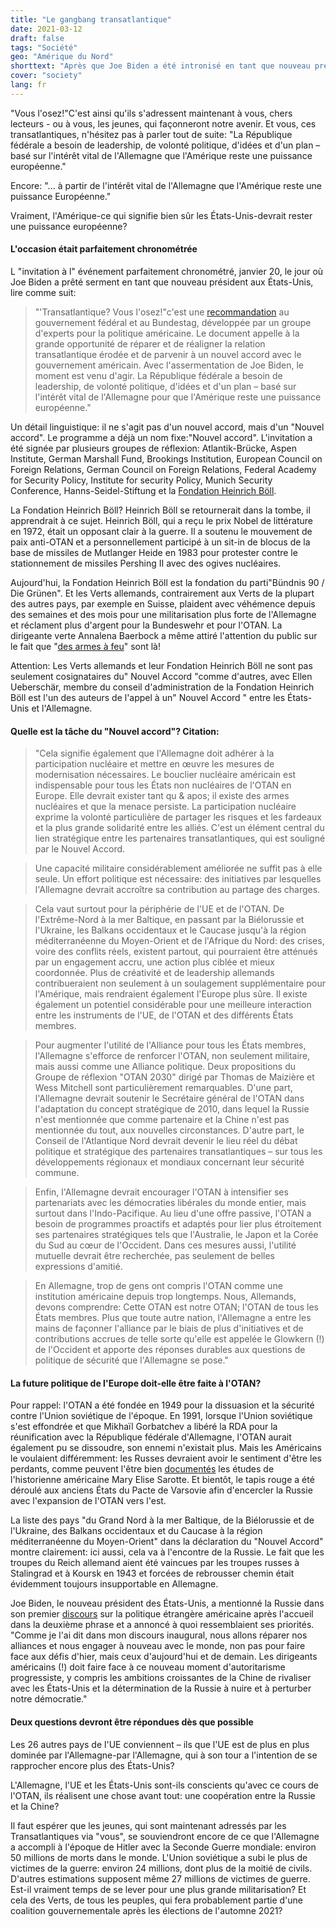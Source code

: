 ```yaml
---
title: "Le gangbang transatlantique"
date: 2021-03-12
draft: false
tags: "Société"
geo: "Amérique du Nord"
shorttext: "Après que Joe Biden a été intronisé en tant que nouveau président américain, les organisations allemandes aimeraient être plus proches des États-Unis."
cover: "society"
lang: fr
---
```


"Vous l'osez!"C'est ainsi qu'ils s'adressent maintenant à vous, chers lecteurs - ou à vous, les jeunes, qui façonneront notre avenir. Et vous, ces transatlantiques, n'hésitez pas à parler tout de suite: "La République fédérale a besoin de leadership, de volonté politique, d'idées et d'un plan – basé sur l'intérêt vital de l'Allemagne que l'Amérique reste une puissance européenne."

Encore: "... à partir de l'intérêt vital de l'Allemagne que l'Amérique reste une puissance Européenne."

Vraiment, l'Amérique-ce qui signifie bien sûr les États-Unis-devrait rester une puissance européenne?

#### L'occasion était parfaitement chronométrée

L "invitation à l" événement parfaitement chronométré, janvier 20, le jour où Joe Biden a prêté serment en tant que nouveau président aux États-Unis, lire comme suit:

> "'Transatlantique? Vous l'osez!"c'est une [recommandation](https://anewagreement.org/ "Trans­atlan­tisch? Traut Euch!") au gouvernement fédéral et au Bundestag, développée par un groupe d'experts pour la politique américaine. Le document appelle à la grande opportunité de réparer et de réaligner la relation transatlantique érodée et de parvenir à un nouvel accord avec le gouvernement américain. Avec l'assermentation de Joe Biden, le moment est venu d'agir. La République fédérale a besoin de leadership, de volonté politique, d'idées et d'un plan – basé sur l'intérêt vital de l'Allemagne pour que l'Amérique reste une puissance européenne."

Un détail linguistique: il ne s'agit pas d'un nouvel accord, mais d'un "Nouvel accord". Le programme a déjà un nom fixe:"Nouvel accord". L'invitation a été signée par plusieurs groupes de réflexion: Atlantik-Brücke, Aspen Institute, German Marshall Fund, Brookings Institution, European Council on Foreign Relations, German Council on Foreign Relations, Federal Academy for Security Policy, Institute for security Policy, Munich Security Conference, Hanns-Seidel-Stiftung et la [Fondation Heinrich Böll](https://helmutkaess.de/Wordpress/11063-2/ "Offener Brief mit Bezug zum Positionspapier").

La Fondation Heinrich Böll? Heinrich Böll se retournerait dans la tombe, il apprendrait à ce sujet. Heinrich Böll, qui a reçu le prix Nobel de littérature en 1972, était un opposant clair à la guerre. Il a soutenu le mouvement de paix anti-OTAN et a personnellement participé à un sit-in de blocus de la base de missiles de Mutlanger Heide en 1983 pour protester contre le stationnement de missiles Pershing II avec des ogives nucléaires.

Aujourd'hui, la Fondation Heinrich Böll est la fondation du parti"Bündnis 90 / Die Grünen". Et les Verts allemands, contrairement aux Verts de la plupart des autres pays, par exemple en Suisse, plaident avec véhémence depuis des semaines et des mois pour une militarisation plus forte de l'Allemagne et réclament plus d'argent pour la Bundeswehr et pour l'OTAN. La dirigeante verte Annalena Baerbock a même attiré l'attention du public sur le fait que "[des armes à feu](https://www.t-online.de/nachrichten/deutschland/militaer-verteidigung/id_89033348/die-gruenen-partei-chefin-baerbock-offen-fuer-staerkung-der-bundeswehr.html "Grünen-Chefin will investieren, damit Gewehre schießen")" sont là!

Attention: Les Verts allemands et leur Fondation Heinrich Böll ne sont pas seulement cosignataires du" Nouvel Accord "comme d'autres, avec Ellen Ueberschär, membre du conseil d'administration de la Fondation Heinrich Böll est l'un des auteurs de l'appel à un" Nouvel Accord " entre les États-Unis et l'Allemagne.

#### Quelle est la tâche du "Nouvel accord"? Citation:

> "Cela signifie également que l'Allemagne doit adhérer à la participation nucléaire et mettre en œuvre les mesures de modernisation nécessaires. Le bouclier nucléaire américain est indispensable pour tous les États non nucléaires de l'OTAN en Europe. Elle devrait exister tant qu & apos; il existe des armes nucléaires et que la menace persiste. La participation nucléaire exprime la volonté particulière de partager les risques et les fardeaux et la plus grande solidarité entre les alliés. C'est un élément central du lien stratégique entre les partenaires transatlantiques, qui est souligné par le Nouvel Accord.

> Une capacité militaire considérablement améliorée ne suffit pas à elle seule. Un effort politique est nécessaire: des initiatives par lesquelles l'Allemagne devrait accroître sa contribution au partage des charges.

> Cela vaut surtout pour la périphérie de l'UE et de l'OTAN. De l'Extrême-Nord à la mer Baltique, en passant par la Biélorussie et l'Ukraine, les Balkans occidentaux et le Caucase jusqu'à la région méditerranéenne du Moyen-Orient et de l'Afrique du Nord: des crises, voire des conflits réels, existent partout, qui pourraient être atténués par un engagement accru, une action plus ciblée et mieux coordonnée. Plus de créativité et de leadership allemands contribueraient non seulement à un soulagement supplémentaire pour l'Amérique, mais rendraient également l'Europe plus sûre. Il existe également un potentiel considérable pour une meilleure interaction entre les instruments de l'UE, de l'OTAN et des différents États membres.

> Pour augmenter l'utilité de l'Alliance pour tous les États membres, l'Allemagne s'efforce de renforcer l'OTAN, non seulement militaire, mais aussi comme une Alliance politique. Deux propositions du Groupe de réflexion "OTAN 2030" dirigé par Thomas de Maizière et Wess Mitchell sont particulièrement remarquables. D'une part, l'Allemagne devrait soutenir le Secrétaire général de l'OTAN dans l'adaptation du concept stratégique de 2010, dans lequel la Russie n'est mentionnée que comme partenaire et la Chine n'est pas mentionnée du tout, aux nouvelles circonstances. D'autre part, le Conseil de l'Atlantique Nord devrait devenir le lieu réel du débat politique et stratégique des partenaires transatlantiques – sur tous les développements régionaux et mondiaux concernant leur sécurité commune.

> Enfin, l'Allemagne devrait encourager l'OTAN à intensifier ses partenariats avec les démocraties libérales du monde entier, mais surtout dans l'Indo-Pacifique. Au lieu d'une offre passive, l'OTAN a besoin de programmes proactifs et adaptés pour lier plus étroitement ses partenaires stratégiques tels que l'Australie, le Japon et la Corée du Sud au cœur de l'Occident. Dans ces mesures aussi, l'utilité mutuelle devrait être recherchée, pas seulement de belles expressions d'amitié.

> En Allemagne, trop de gens ont compris l'OTAN comme une institution américaine depuis trop longtemps. Nous, Allemands, devons comprendre: Cette OTAN est notre OTAN; l'OTAN de tous les États membres. Plus que toute autre nation, l'Allemagne a entre les mains de façonner l'alliance par le biais de plus d'initiatives et de contributions accrues de telle sorte qu'elle est appelée le Glowkern (!) de l'Occident et apporte des réponses durables aux questions de politique de sécurité que l'Allemagne se pose."

#### La future politique de l'Europe doit-elle être faite à l'OTAN?

Pour rappel: l'OTAN a été fondée en 1949 pour la dissuasion et la sécurité contre l'Union soviétique de l'époque. En 1991, lorsque l'Union soviétique s'est effondrée et que Mikhaïl Gorbatchev a libéré la RDA pour la réunification avec la République fédérale d'Allemagne, l'OTAN aurait également pu se dissoudre, son ennemi n'existait plus. Mais les Américains le voulaient différemment: les Russes devraient avoir le sentiment d'être les perdants, comme peuvent l'être bien [documentés](https://sais.jhu.edu/kissinger/people/sarotte "Marie-Josée and Henry R. Kravis Distinguished Professor of Historical Studies") les études de l'historienne américaine Mary Elise Sarotte. Et bientôt, le tapis rouge a été déroulé aux anciens États du Pacte de Varsovie afin d'encercler la Russie avec l'expansion de l'OTAN vers l'est.

La liste des pays "du Grand Nord à la mer Baltique, de la Biélorussie et de l'Ukraine, des Balkans occidentaux et du Caucase à la région méditerranéenne du Moyen-Orient" dans la déclaration du "Nouvel Accord" montre clairement: ici aussi, cela va à l'encontre de la Russie. Le fait que les troupes du Reich allemand aient été vaincues par les troupes russes à Stalingrad et à Koursk en 1943 et forcées de rebrousser chemin était évidemment toujours insupportable en Allemagne.

Joe Biden, le nouveau président des États-Unis, a mentionné la Russie dans son premier [discours](https://www.whitehouse.gov/briefing-room/speeches-remarks/2021/02/04/remarks-by-president-biden-on-americas-place-in-the-world/ "Remarks by President Biden on America’s Place in the World") sur la politique étrangère américaine après l'accueil dans la deuxième phrase et a annoncé à quoi ressemblaient ses priorités. "Comme je l'ai dit dans mon discours inaugural, nous allons réparer nos alliances et nous engager à nouveau avec le monde, non pas pour faire face aux défis d'hier, mais ceux d'aujourd'hui et de demain. Les dirigeants américains (!) doit faire face à ce nouveau moment d'autoritarisme progressiste, y compris les ambitions croissantes de la Chine de rivaliser avec les États-Unis et la détermination de la Russie à nuire et à perturber notre démocratie."

#### Deux questions devront être répondues dès que possible

Les 26 autres pays de l'UE conviennent – ils que l'UE est de plus en plus dominée par l'Allemagne-par l'Allemagne, qui à son tour a l'intention de se rapprocher encore plus des États-Unis?

L'Allemagne, l'UE et les États-Unis sont-ils conscients qu'avec ce cours de l'OTAN, ils réalisent une chose avant tout: une coopération entre la Russie et la Chine?

Il faut espérer que les jeunes, qui sont maintenant adressés par les Transatlantiques via "vous", se souviendront encore de ce que l'Allemagne a accompli à l'époque de Hitler avec la Seconde Guerre mondiale: environ 50 millions de morts dans le monde. L'Union soviétique a subi le plus de victimes de la guerre: environ 24 millions, dont plus de la moitié de civils. D'autres estimations supposent même 27 millions de victimes de guerre. Est-il vraiment temps de se lever pour une plus grande militarisation? Et cela des Verts, de tous les peuples, qui fera probablement partie d'une coalition gouvernementale après les élections de l'automne 2021?
